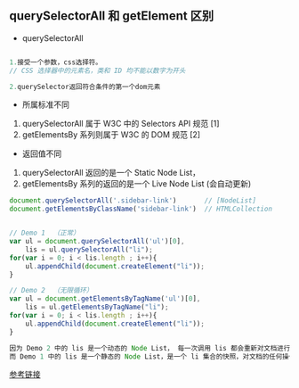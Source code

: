 
## querySelectorAll 和 getElement 区别

- querySelectorAll
```js

1.接受一个参数，css选择符。
// CSS 选择器中的元素名，类和 ID 均不能以数字为开头

2.querySelector返回符合条件的第一个dom元素

```

- 所属标准不同  

1. querySelectorAll 属于 W3C 中的 Selectors API 规范 [1]
2. getElementsBy 系列则属于 W3C 的 DOM 规范 [2]

- 返回值不同

1. querySelectorAll 返回的是一个 Static Node List， 
2. getElementsBy 系列的返回的是一个 Live Node List (会自动更新)

```js
document.querySelectorAll('.sidebar-link')       // [NodeList]
document.getElementsByClassName('sidebar-link')  // HTMLCollection


// Demo 1  （正常）
var ul = document.querySelectorAll('ul')[0],
    lis = ul.querySelectorAll("li");
for(var i = 0; i < lis.length ; i++){
    ul.appendChild(document.createElement("li"));
}

// Demo 2  （无限循环）
var ul = document.getElementsByTagName('ul')[0], 
    lis = ul.getElementsByTagName("li"); 
for(var i = 0; i < lis.length ; i++){
    ul.appendChild(document.createElement("li")); 
}

因为 Demo 2 中的 lis 是一个动态的 Node List， 每一次调用 lis 都会重新对文档进行查询，导致无限循环的问题。 
而 Demo 1 中的 lis 是一个静态的 Node List，是一个 li 集合的快照，对文档的任何操作都不会对其产生影响。


```


[参考链接](https://www.zhihu.com/question/24702250)
